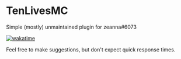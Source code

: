 # TenLivesMC
Simple (mostly) unmaintained plugin for zeanna#6073

[![wakatime](https://wakatime.com/badge/user/2edaa816-e5c8-4398-98c5-102adbcf8851/project/e32595fc-7988-41d9-97e0-906f8d177004.svg)](https://wakatime.com/badge/user/2edaa816-e5c8-4398-98c5-102adbcf8851/project/e32595fc-7988-41d9-97e0-906f8d177004)

Feel free to make suggestions, but don't expect quick response times.
